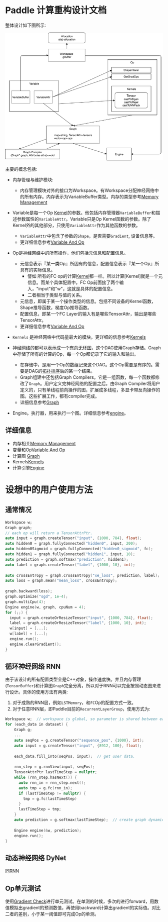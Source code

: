 # Paddle 计算重构设计文档

整体设计如下图所示:

![alt](./pics/whole_archi.png)

主要的概念包括:

* 内存管理与维护模块:
	* 内存管理模块对外的接口为Workspace。有Workspace分配神经网络中的所有内存。内存表示为VariableBuffer类型。内存的类型参考[Memory Management](./memory.md)

* Variable是每一个Op [Kernel](https://en.wikipedia.org/wiki/Compute_kernel)的参数。他包括内存管理器`VariableBuffer`和描述参数属性的`VariableAttr`。Variable只是Op Kernel函数的参数。除了Kernel外的其他部分，只使用`VariableAttr`作为其他函数的参数。
	* `VariableAttr`中包含了参数的`Shape`，是否需要`Gradient`, 设备信息等。
	* 更详细信息参考[Variable And Op](./variable_and_op.md)

* Op是神经网络中的所有操作，他们包括元信息和配置信息。
	* 元信息表示『某一类Op』所固有的信息，配置信息表示『某一个Op』所具有的实际信息。
		* 譬如 所有的FC op的计算[Kernel](https://en.wikipedia.org/wiki/Compute_kernel)都一样。所以计算[Kernel]就是一个元信息。而某个具体配置中，FC Op前面接了两个输入，"input"和"w"，这就是具体的配置信息。
		* 二者相当于类型与值的关系。
	* 元信息，即属于某一个操作类型的信息。包括不同设备的Kernel函数，Shape推导函数，梯度Op推导函数。
	* 配置信息，即某一个FC Layer的输入有是哪些TensorAttr，输出是哪些TensorAttr。
	* 更详细信息参考[Variable And Op](./variable_and_op.md)

* `Kernels` 是神经网络中代码量最大的模块。更详细的信息参考[Kernels](./kernels.md)

* 神经网络的都可以表示成一个[有向无环图](https://en.wikipedia.org/wiki/Directed_acyclic_graph)，这个DAG使用Graph存储。Graph中存储了所有的计算的Op，每一个Op都记录了它的输入和输出。
	* 在存储中，是用一个Op的数组记录这个DAG。这个Op需要是有序的。需要是DAG的[拓扑排序](https://en.wikipedia.org/wiki/Topological_sorting)后的某一个结果。
	* Graph组建中还包括Graph Compilers。它是一组函数，每一个函数都修改了`Graph`。用户定义完神经网络的配置之后，由Graph Compiler将用户定义的，只有单线程前向操作的图，扩展成多线程，多显卡带反向操作的图。这些扩展工作，都有compiler完成。
	* 详细信息参考[Graph](./graph.md)
* Engine。执行器，用来执行一个图。详细信息参考[engine](./engine.md)。

## 详细信息

* 内存相关[Memory Management](./memory.md)
* 变量和Op[Variable And Op](./variable_and_op.md)
* 计算图 [Graph](./graph.md)
* Kernels[Kernels](./kernels.md)
* 计算引擎[Engine](./engine.md)


# 设想中的用户使用方法

## 通常情况

```cpp
Workspace w;
Graph graph;
// each op will return a TensorAttrPtr.
auto input = graph.createTensor("input", {1000, 784}, float);
auto hidden0 = graph.fullyConnected("hidden0", input, 200);
auto hidden0Sigmoid = graph.fullyConnected("hidden0_sigmoid", fc);
auto hidden1 = graph.fullyConnected("hidden1", input, 10);
auto prediction = graph.softmax("prediction", hidden1);
auto label = graph.createTensor("label", {1000, 10}, int);

auto crossEntropy = graph.crossEntropy("xe_loss", prediction, label);
auto loss = graph.mean("mean_loss", crossEntropy);

graph.backward(loss);
graph.optimize("sgd", 1e-4);
graph.multiCpu(4);
Engine engine(w, graph, cpuNum = 4);
for (;;) {
  input = graph.createOrResizeTensor("input", {1000, 784}, float);
  label = graph.createOrResizeTensor("label", {1000, 10}, int);
  w[input] = [...];
  w[label] = [...];
  engine.run();
  engine.clearGradient();
}
```

## 循环神经网络 RNN

由于该设计的所有配置类型全是C++对象，操作速度快。并且内存管理(`TensorBuffer`)和计算图`Graph`完全分离，所以对于RNN可以完全按照动态图来进行设计。具体的使用方法有两类:

1. 对于成熟的RNN层，例如`LSTMemory`，和`FC`Op的配置方式一致。
2. 对于任意RNN层，即Paddle目前的`RecurrentLayerGroup`，使用方式为:

```cpp
Workspace w;  // workspace is global, so parameter is shared between each batch.
for (each_data in dataset) {
	Graph g;
	...
	auto seqPos = g.createTensor("sequence_pos", {1000}, int);
	auto input = g.createTensor("input", {8912, 100}, float);
	
	each_data.fill_into(seqPos, input);  // get user data.
	
	rnn_step = g.rnnView(input, seqPos);
	TensorAttrPtr lastTimeStep = nullptr;
	while (rnn_step.hasNext()) {
	  auto rnn_in = rnn_step.next();
	  auto tmp = g.fc(rnn_in);
	  if (lastTimeStep != nullptr) {
	    tmp = g.fc(lastTimeStep)
	  }
	  lastTimeStep = tmp;
	}
	auto prediction = g.softmax(lastTimeStep);  // create graph dynamically during each batch.
	
	Engine engine(&w, prediction);
	engine.run();
}
```

## 动态神经网络 DyNet

同RNN

## Op单元测试

使用[Gradient Check](http://ufldl.stanford.edu/wiki/index.php/Gradient_checking_and_advanced_optimization)进行单元测试。在单测的时候，多次的进行forward，用数值模拟出gradient的预测数值，再使用backward计算出gradient的实际值。对比二者的差别，小于某一阈值即可完成Op的单测。
